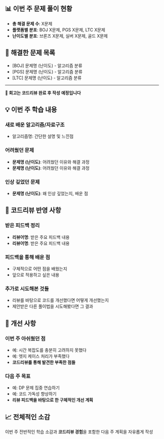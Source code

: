 ## 📊 이번 주 문제 풀이 현황

- **총 해결 문제 수**: X문제
- **플랫폼별 분포**: BOJ X문제, PGS X문제, LTC X문제
- **난이도별 분포**: 브론즈 X문제, 실버 X문제, 골드 X문제

## 🧩 해결한 문제 목록

- [BOJ] 문제명 (난이도) - 알고리즘 분류
- [PGS] 문제명 (난이도) - 알고리즘 분류
- [LTC] 문제명 (난이도) - 알고리즘 분류

---

**📝 회고는 코드리뷰 완료 후 작성 예정입니다**

## 💡 이번 주 학습 내용

### 새로 배운 알고리즘/자료구조

- 알고리즘명: 간단한 설명 및 느낀점

### 어려웠던 문제

- **문제명 (난이도)**: 어려웠던 이유와 해결 과정
- **문제명 (난이도)**: 어려웠던 이유와 해결 과정

### 인상 깊었던 문제

- **문제명 (난이도)**: 왜 인상 깊었는지, 배운 점

## 📝 코드리뷰 반영 사항

### 받은 피드백 정리

- **리뷰어명**: 받은 주요 피드백 내용
- **리뷰어명**: 받은 주요 피드백 내용

### 피드백을 통해 배운 점

- 구체적으로 어떤 점을 배웠는지
- 앞으로 적용하고 싶은 내용

### 추가로 시도해본 것들

- 리뷰를 바탕으로 코드를 개선했다면 어떻게 개선했는지
- 제안받은 다른 풀이법을 시도해봤다면 그 결과

## 🔄 개선 사항

### 이번 주 아쉬웠던 점

- 예: 시간 복잡도를 충분히 고려하지 못했다
- 예: 엣지 케이스 처리가 부족했다
- **코드리뷰를 통해 발견한 부족한 점들**

### 다음 주 목표

- 예: DP 문제 집중 연습하기
- 예: 코드 가독성 향상하기
- **리뷰 피드백을 바탕으로 한 구체적인 개선 계획**

## 📈 전체적인 소감

이번 주 전반적인 학습 소감과 **코드리뷰 경험**을 포함한 다음 주 계획을 자유롭게 작성
